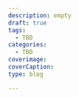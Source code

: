 ```yaml
---
description: empty
draft: true
tags:
  - TBD
categories:
  - TBD
coverimage:
coverCaption:
type: blog

---
```

